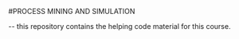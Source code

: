 #PROCESS MINING AND SIMULATION

-- this repository contains the helping code material for this course. 


